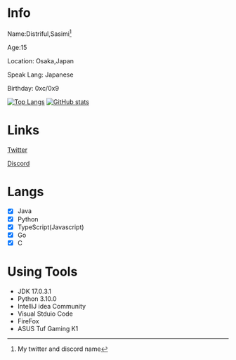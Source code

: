 # Info

Name:Distriful,Sasimi[^1]

Age:15

Location: Osaka,Japan

Speak Lang: Japanese

Birthday: 0xc/0x9

[![Top Langs](https://github-readme-stats.vercel.app/api/top-langs/?username=distriful5061&langs_count=10)](https://github.com/anuraghazra/github-readme-stats)
[![GitHub stats](https://github-readme-stats.vercel.app/api?username=distriful5061&show_icons=true&count_private=true&line_height=40)](https://github.com/anuraghazra/github-readme-stats)

# Links

[Twitter](https://twitter.com/distriful)

[Discord](https://pastebin.com/VqbaZTYX)

# Langs

- [x] Java
- [x] Python
- [x] TypeScript(Javascript)
- [x] Go
- [x] C

# Using Tools

- JDK 17.0.3.1
- Python 3.10.0
- IntelliJ idea Community
- Visual Stduio Code
- FireFox
- ASUS Tuf Gaming K1 


[^1]: My twitter and discord name
